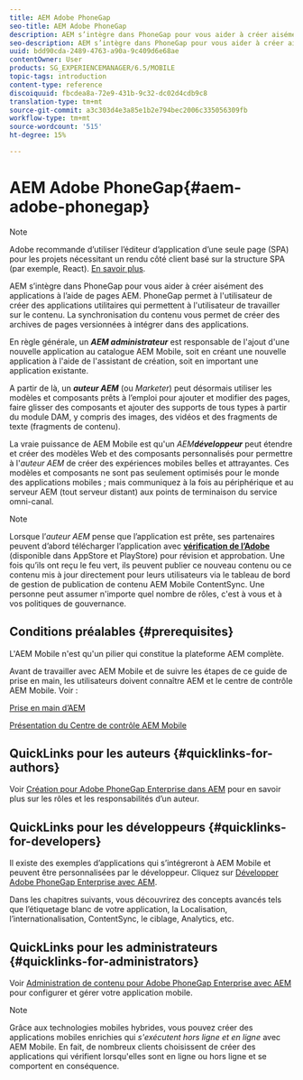 ```yaml
---
title: AEM Adobe PhoneGap
seo-title: AEM Adobe PhoneGap
description: AEM s’intègre dans PhoneGap pour vous aider à créer aisément des applications à l’aide de pages AEM. Suivez cette page pour commencer avec Adobe PhoneGap Enterprise.
seo-description: AEM s’intègre dans PhoneGap pour vous aider à créer aisément des applications à l’aide de pages AEM. Suivez cette page pour commencer avec Adobe PhoneGap Enterprise.
uuid: bdd90cda-2489-4763-a90a-9c409d6e68ae
contentOwner: User
products: SG_EXPERIENCEMANAGER/6.5/MOBILE
topic-tags: introduction
content-type: reference
discoiquuid: fbcdea8a-72e9-431b-9c32-dc02d4cdb9c8
translation-type: tm+mt
source-git-commit: a3c303d4e3a85e1b2e794bec2006c335056309fb
workflow-type: tm+mt
source-wordcount: '515'
ht-degree: 15%

---
```



# AEM Adobe PhoneGap{#aem-adobe-phonegap}

>[!NOTE]
>
>Adobe recommande d’utiliser l’éditeur d’application d’une seule page (SPA) pour les projets nécessitant un rendu côté client basé sur la structure SPA (par exemple, React). [En savoir plus](/help/sites-developing/spa-overview.md).

AEM s’intègre dans PhoneGap pour vous aider à créer aisément des applications à l’aide de pages AEM. PhoneGap permet à l&#39;utilisateur de créer des applications utilitaires qui permettent à l&#39;utilisateur de travailler sur le contenu. La synchronisation du contenu vous permet de créer des archives de pages versionnées à intégrer dans des applications.

En règle générale, un ***AEM administrateur*** est responsable de l&#39;ajout d&#39;une nouvelle application au catalogue AEM Mobile, soit en créant une nouvelle application à l&#39;aide de l&#39;assistant de création, soit en important une application existante.

A partir de là, un ***auteur AEM*** (ou *Marketer*) peut désormais utiliser les modèles et composants prêts à l’emploi pour ajouter et modifier des pages, faire glisser des composants et ajouter des supports de tous types à partir du module DAM, y compris des images, des vidéos et des fragments de texte (fragments de contenu).

La vraie puissance de AEM Mobile est qu&#39;un *AEM****développeur*** peut étendre et créer des modèles Web et des composants personnalisés pour permettre à l&#39;*auteur AEM* de créer des expériences mobiles belles et attrayantes. Ces modèles et composants ne sont pas seulement optimisés pour le monde des applications mobiles ; mais communiquez à la fois au périphérique et au serveur AEM (tout serveur distant) aux points de terminaison du service omni-canal.

>[!NOTE]
>
>Lorsque l’*auteur AEM* pense que l’application est prête, ses partenaires peuvent d’abord télécharger l’application avec **[vérification de l’Adobe](/help/mobile/phonegap-mobile-quickstart.md)** (disponible dans AppStore et PlayStore) pour révision et approbation. Une fois qu’ils ont reçu le feu vert, ils peuvent publier ce nouveau contenu ou ce contenu mis à jour directement pour leurs utilisateurs via le tableau de bord de gestion de publication de contenu AEM Mobile ContentSync. Une personne peut assumer n&#39;importe quel nombre de rôles, c&#39;est à vous et à vos politiques de gouvernance.

## Conditions préalables {#prerequisites}

L&#39;AEM Mobile n&#39;est qu&#39;un pilier qui constitue la plateforme AEM complète.

Avant de travailler avec AEM Mobile et de suivre les étapes de ce guide de prise en main, les utilisateurs doivent connaître AEM et le centre de contrôle AEM Mobile. Voir :

[Prise en main d’AEM](/help/sites-deploying/deploy.md)

[Présentation du Centre de contrôle AEM Mobile](/help/mobile/phonegap-authoring-apps.md)

## QuickLinks pour les auteurs {#quicklinks-for-authors}

Voir [Création pour Adobe PhoneGap Enterprise dans AEM](/help/mobile/phonegap.md) pour en savoir plus sur les rôles et les responsabilités d’un auteur.

## QuickLinks pour les développeurs {#quicklinks-for-developers}

Il existe des exemples d’applications qui s’intégreront à AEM Mobile et peuvent être personnalisées par le développeur. Cliquez sur [Développer Adobe PhoneGap Enterprise avec AEM](/help/mobile/developing-in-phonegap.md).

Dans les chapitres suivants, vous découvrirez des concepts avancés tels que l’étiquetage blanc de votre application, la Localisation, l’internationalisation, ContentSync, le ciblage, Analytics, etc.

## QuickLinks pour les administrateurs {#quicklinks-for-administrators}

Voir [Administration de contenu pour Adobe PhoneGap Enterprise avec AEM](/help/mobile/administer-phonegap.md) pour configurer et gérer votre application mobile.

>[!NOTE]
>
>Grâce aux technologies mobiles hybrides, vous pouvez créer des applications mobiles enrichies qui *s&#39;exécutent hors ligne et en ligne* avec AEM Mobile. En fait, de nombreux clients choisissent de créer des applications qui vérifient lorsqu&#39;elles sont en ligne ou hors ligne et se comportent en conséquence.
